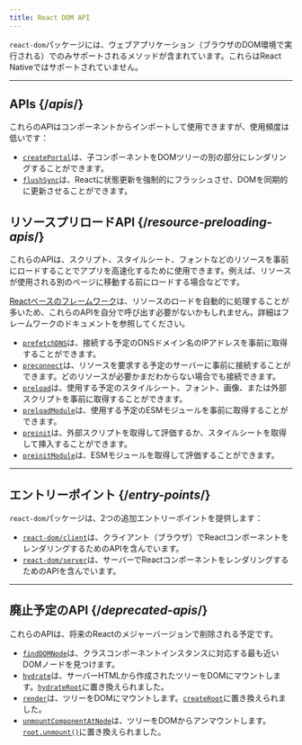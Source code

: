 ```yaml
---
title: React DOM API
---
```


<Intro>

`react-dom`パッケージには、ウェブアプリケーション（ブラウザのDOM環境で実行される）でのみサポートされるメソッドが含まれています。これらはReact Nativeではサポートされていません。

</Intro>

---

## APIs {/*apis*/}

これらのAPIはコンポーネントからインポートして使用できますが、使用頻度は低いです：

* [`createPortal`](/reference/react-dom/createPortal)は、子コンポーネントをDOMツリーの別の部分にレンダリングすることができます。
* [`flushSync`](/reference/react-dom/flushSync)は、Reactに状態更新を強制的にフラッシュさせ、DOMを同期的に更新させることができます。

## リソースプリロードAPI {/*resource-preloading-apis*/}

これらのAPIは、スクリプト、スタイルシート、フォントなどのリソースを事前にロードすることでアプリを高速化するために使用できます。例えば、リソースが使用される別のページに移動する前にロードする場合などです。

[Reactベースのフレームワーク](/learn/start-a-new-react-project)は、リソースのロードを自動的に処理することが多いため、これらのAPIを自分で呼び出す必要がないかもしれません。詳細はフレームワークのドキュメントを参照してください。

* [`prefetchDNS`](/reference/react-dom/prefetchDNS)は、接続する予定のDNSドメイン名のIPアドレスを事前に取得することができます。
* [`preconnect`](/reference/react-dom/preconnect)は、リソースを要求する予定のサーバーに事前に接続することができます。どのリソースが必要かまだわからない場合でも接続できます。
* [`preload`](/reference/react-dom/preload)は、使用する予定のスタイルシート、フォント、画像、または外部スクリプトを事前に取得することができます。
* [`preloadModule`](/reference/react-dom/preloadModule)は、使用する予定のESMモジュールを事前に取得することができます。
* [`preinit`](/reference/react-dom/preinit)は、外部スクリプトを取得して評価するか、スタイルシートを取得して挿入することができます。
* [`preinitModule`](/reference/react-dom/preinitModule)は、ESMモジュールを取得して評価することができます。

---

## エントリーポイント {/*entry-points*/}

`react-dom`パッケージは、2つの追加エントリーポイントを提供します：

* [`react-dom/client`](/reference/react-dom/client)は、クライアント（ブラウザ）でReactコンポーネントをレンダリングするためのAPIを含んでいます。
* [`react-dom/server`](/reference/react-dom/server)は、サーバーでReactコンポーネントをレンダリングするためのAPIを含んでいます。

---

## 廃止予定のAPI {/*deprecated-apis*/}

<Deprecated>

これらのAPIは、将来のReactのメジャーバージョンで削除される予定です。

</Deprecated>

* [`findDOMNode`](/reference/react-dom/findDOMNode)は、クラスコンポーネントインスタンスに対応する最も近いDOMノードを見つけます。
* [`hydrate`](/reference/react-dom/hydrate)は、サーバーHTMLから作成されたツリーをDOMにマウントします。[`hydrateRoot`](/reference/react-dom/client/hydrateRoot)に置き換えられました。
* [`render`](/reference/react-dom/render)は、ツリーをDOMにマウントします。[`createRoot`](/reference/react-dom/client/createRoot)に置き換えられました。
* [`unmountComponentAtNode`](/reference/react-dom/unmountComponentAtNode)は、ツリーをDOMからアンマウントします。[`root.unmount()`](/reference/react-dom/client/createRoot#root-unmount)に置き換えられました。